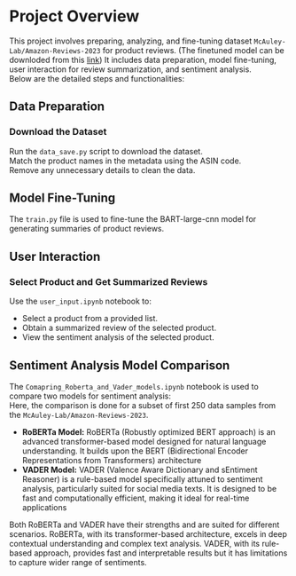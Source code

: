 # Project Overview

This project involves preparing, analyzing, and fine-tuning dataset `McAuley-Lab/Amazon-Reviews-2023` for product reviews. (The finetuned model can be downloded from this [link](https://drive.google.com/drive/folders/1SQZ1QVrkETCadQtaSjWafvBbBTXoQI6j?usp=sharing)) 
It includes data preparation, model fine-tuning, user interaction for review summarization, and sentiment analysis.  
Below are the detailed steps and functionalities:

## Data Preparation

### Download the Dataset

Run the `data_save.py` script to download the dataset.<br>
Match the product names in the metadata using the ASIN code.<br>
Remove any unnecessary details to clean the data.

## Model Fine-Tuning

The `train.py` file is used to fine-tune the BART-large-cnn model for generating summaries of product reviews.

## User Interaction

### Select Product and Get Summarized Reviews

Use the `user_input.ipynb` notebook to:  
- Select a product from a provided list.  
- Obtain a summarized review of the selected product.  
- View the sentiment analysis of the selected product.

## Sentiment Analysis Model Comparison

The `Comapring_Roberta_and_Vader_models.ipynb` notebook is used to compare two models for sentiment analysis:<br>
Here, the comparison is done for a subset of first 250 data samples from the `McAuley-Lab/Amazon-Reviews-2023`.

- **RoBERTa Model:** RoBERTa (Robustly optimized BERT approach) is an advanced transformer-based model designed for natural language understanding. It builds upon the BERT (Bidirectional Encoder Representations from Transformers) architecture
- **VADER Model:** VADER (Valence Aware Dictionary and sEntiment Reasoner) is a rule-based model specifically attuned to sentiment analysis, particularly suited for social media texts. It is designed to be fast and computationally efficient, making it ideal for real-time applications

Both RoBERTa and VADER have their strengths and are suited for different scenarios. RoBERTa, with its transformer-based architecture, excels in deep contextual understanding and complex text analysis. VADER, with its rule-based approach, provides fast and interpretable results but it has limitations to capture wider range of sentiments. 
